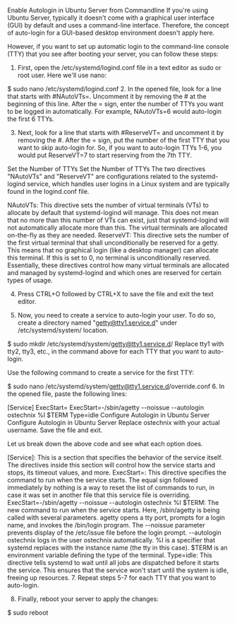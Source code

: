 Enable Autologin in Ubuntu Server from Commandline
If you're using Ubuntu Server, typically it doesn't come with a graphical user interface (GUI) by default and uses a command-line interface. Therefore, the concept of auto-login for a GUI-based desktop environment doesn't apply here.

However, if you want to set up automatic login to the command-line console (TTY) that you see after booting your server, you can follow these steps:

1. First, open the /etc/systemd/logind.conf file in a text editor as sudo or root user. Here we'll use nano:

$ sudo nano /etc/systemd/logind.conf
2. In the opened file, look for a line that starts with #NAutoVTs=. Uncomment it by removing the # at the beginning of this line. After the = sign, enter the number of TTYs you want to be logged in automatically. For example, NAutoVTs=6 would auto-login the first 6 TTYs.

3. Next, look for a line that starts with #ReserveVT= and uncomment it by removing the #. After the = sign, put the number of the first TTY that you want to skip auto-login for. So, if you want to auto-login TTYs 1-6, you would put ReserveVT=7 to start reserving from the 7th TTY.

Set the Number of TTYs
Set the Number of TTYs
The two directives "NAutoVTs" and "ReserveVT" are configurations related to the systemd-logind service, which handles user logins in a Linux system and are typically found in the logind.conf file.

NAutoVTs: This directive sets the number of virtual terminals (VTs) to allocate by default that systemd-logind will manage. This does not mean that no more than this number of VTs can exist, just that systemd-logind will not automatically allocate more than this. The virtual terminals are allocated on-the-fly as they are needed.
ReserveVT: This directive sets the number of the first virtual terminal that shall unconditionally be reserved for a getty. This means that no graphical login (like a desktop manager) can allocate this terminal. If this is set to 0, no terminal is unconditionally reserved.
Essentially, these directives control how many virtual terminals are allocated and managed by systemd-logind and which ones are reserved for certain types of usage.

4. Press CTRL+O followed by CTRL+X to save the file and exit the text editor.

5. Now, you need to create a service to auto-login your user. To do so, create a directory named "getty@tty1.service.d" under /etc/systemd/system/ location.

$ sudo mkdir /etc/systemd/system/getty@tty1.service.d/
Replace tty1 with tty2, tty3, etc., in the command above for each TTY that you want to auto-login.

Use the following command to create a service for the first TTY:

$ sudo nano /etc/systemd/system/getty@tty1.service.d/override.conf
6. In the opened file, paste the following lines:

[Service]
ExecStart=
ExecStart=-/sbin/agetty --noissue --autologin ostechnix %I $TERM
Type=idle
Configure Autologin in Ubuntu Server
Configure Autologin in Ubuntu Server
Replace ostechnix with your actual username. Save the file and exit.

Let us break down the above code and see what each option does.

[Service]: This is a section that specifies the behavior of the service itself. The directives inside this section will control how the service starts and stops, its timeout values, and more.
ExecStart=: This directive specifies the command to run when the service starts. The equal sign followed immediately by nothing is a way to reset the list of commands to run, in case it was set in another file that this service file is overriding.
ExecStart=-/sbin/agetty --noissue --autologin ostechnix %I $TERM: The new command to run when the service starts. Here, /sbin/agetty is being called with several parameters. agetty opens a tty port, prompts for a login name, and invokes the /bin/login program. The --noissue parameter prevents display of the /etc/issue file before the login prompt. --autologin ostechnix logs in the user ostechnix automatically. %I is a specifier that systemd replaces with the instance name (the tty in this case). $TERM is an environment variable defining the type of the terminal.
Type=idle: This directive tells systemd to wait until all jobs are dispatched before it starts the service. This ensures that the service won't start until the system is idle, freeing up resources.
7. Repeat steps 5-7 for each TTY that you want to auto-login.

8. Finally, reboot your server to apply the changes:

$ sudo reboot
